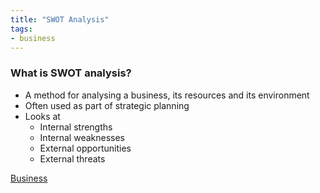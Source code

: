 ```yaml
---
title: "SWOT Analysis"
tags:
- business
---
```


### What is SWOT analysis?

- A method for analysing a business, its resources and its environment
- Often used as part of strategic planning
- Looks at
	- Internal strengths
	- Internal weaknesses
	- External opportunities
	- External threats



[Business](/Business)